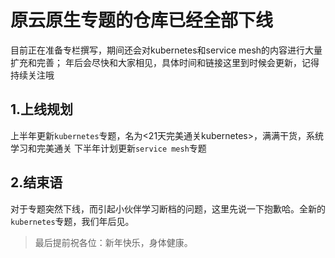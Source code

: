 # 原云原生专题的仓库已经全部下线
目前正在准备专栏撰写，期间还会对kubernetes和service mesh的内容进行大量扩充和完善；
年后会尽快和大家相见，具体时间和链接这里到时候会更新，记得持续关注哦

## 1.上线规划

上半年更新`kubernetes`专题，名为<21天完美通关kubernetes>，满满干货，系统学习和完美通关
下半年计划更新`service mesh`专题

## 2.结束语

对于专题突然下线，而引起小伙伴学习断档的问题，这里先说一下抱歉哈。全新的`kubernetes`专题，我们年后见。

> 最后提前祝各位：新年快乐，身体健康。
